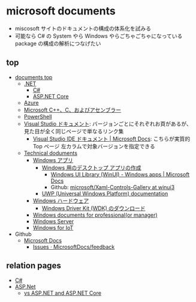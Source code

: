 # microsoft documents

- miscosoft サイトのドキュメントの構成の体系化を試みる
- 可能なら C# の System やら Windows やらごちゃごちゃになっている package の構成の解析につなげたい

## top

- [documents top](https://docs.microsoft.com/ja-jp/?view=vs-2022)
  - [\.NET](https://docs.microsoft.com/ja-jp/dotnet/)
    - [C\#](https://docs.microsoft.com/ja-jp/dotnet/csharp/)
    - [ASP\.NET Core](https://docs.microsoft.com/ja-jp/aspnet/core/introduction-to-aspnet-core?view=aspnetcore-6.0)
  - [Azure](https://docs.microsoft.com/ja-jp/azure/?product=popular)
  - [Microsoft C\+\+、C、およびアセンブラー](https://docs.microsoft.com/ja-jp/cpp/?view=msvc-170)
  - [PowerShell](https://docs.microsoft.com/ja-jp/powershell/)
  - [Visual Studio ドキュメント](https://docs.microsoft.com/ja-jp/visualstudio/windows/?view=vs-2022&preserve-view=true): バージョンごとにそれぞれお頁があるが、見た目が全く同じページで単なるリンク集
    - [Visual Studio IDE ドキュメント \| Microsoft Docs](https://docs.microsoft.com/ja-jp/visualstudio/ide/?view=vs-2022): こちらが実質的 Top ページ 左カラムで対象バージョンを指定できる
  - [Technical doduments](https://docs.microsoft.com/ja-jp/windows/)
    - [Windows アプリ](https://docs.microsoft.com/ja-jp/windows/apps/)
      - [Windows 用のデスクトップ アプリの作成](https://docs.microsoft.com/ja-jp/windows/apps/desktop/)
        - [Windows UI Library \(WinUI\) \- Windows apps \| Microsoft Docs](https://docs.microsoft.com/en-us/windows/apps/winui/)
        - Github: [microsoft/Xaml\-Controls\-Gallery at winui3](https://github.com/microsoft/Xaml-Controls-Gallery/tree/winui3)
      - [UWP (Universal Windows Platform) documentation](https://docs.microsoft.com/en-us/windows/uwp/?view=winrt-22000)
    - [Windows ハードウェア](https://docs.microsoft.com/ja-jp/windows-hardware/drivers/)
      - [Windows Driver Kit \(WDK\) のダウンロード](https://docs.microsoft.com/ja-jp/windows-hardware/drivers/download-the-wdk)
    - [Windows documents for professional\(or manager\)](https://docs.microsoft.com/ja-jp/windows/resources/)
    - [Windows Server](https://docs.microsoft.com/ja-jp/windows-server/)
    - [Windows for IoT](https://docs.microsoft.com/ja-jp/windows/iot/)
- Github
  - [Microsoft Docs](https://github.com/MicrosoftDocs)
    - [Issues · MicrosoftDocs/feedback](https://github.com/MicrosoftDocs/feedback/issues)

## relation pages

- [C\#](./csharp.md)
- [ASP\.Net](./aspnet.md)
  - [vs ASP\.NET and ASP\.NET Core](./vsAspnet.md)
